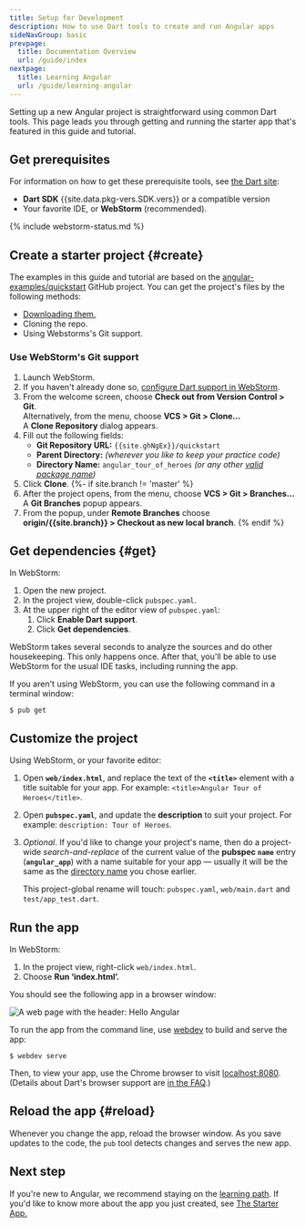 ```yaml
---
title: Setup for Development
description: How to use Dart tools to create and run Angular apps
sideNavGroup: basic
prevpage:
  title: Documentation Overview
  url: /guide/index
nextpage:
  title: Learning Angular
  url: /guide/learning-angular
---
```

<a id="develop-locally"></a>
Setting up a new Angular project is straightforward using common Dart tools.
This page leads you through getting and running the starter app
that's featured in this guide and tutorial.

<a id="sdk"></a>
## Get prerequisites

For information on how to get these prerequisite tools,
see [the Dart site]({{site.dartlang}}/guides/get-started):

- **Dart SDK** {{site.data.pkg-vers.SDK.vers}} or a compatible version
- Your favorite IDE, or **WebStorm** (recommended).

{% include webstorm-status.md %}

## Create a starter project  {#create}

The examples in this guide and tutorial are based on the
[angular-examples/quickstart]({{site.ghNgEx}}/quickstart/tree/{{site.branch}})
GitHub project.
You can get the project's files by the following methods:
* [Downloading them.]({{site.ghNgEx}}/quickstart/archive/{{site.branch}}.zip)
* Cloning the repo.
* Using Webstorms's Git support.

### Use WebStorm's Git support ###

1. Launch WebStorm.
1. If you haven't already done so,
   [configure Dart support in WebStorm]({{site.dartlang}}/tools/webstorm#configuring-dart-support).
1. From the welcome screen, choose **Check out from Version Control > Git**.<br>
   Alternatively, from the menu, choose **VCS > Git > Clone...**<br>
   A **Clone Repository** dialog appears.
1. Fill out the following fields:<a id="directory-name"></a>
   * **Git Repository URL:** `{{site.ghNgEx}}/quickstart`
   * **Parent Directory:** _(wherever you like to keep your practice code)_
   * **Directory Name:** `angular_tour_of_heroes` _(or any other
   [valid package name]({{site.dartlang}}/tools/pub/pubspec#name))_
1. Click **Clone**.
{%- if site.branch != 'master' %}
1. After the project opens, from the menu, choose **VCS > Git > Branches...**<br>
   A **Git Branches** popup appears.
1. From the popup, under **Remote Branches** choose<br>
   **origin/{{site.branch}} > Checkout as new local branch**.
{% endif %}

## Get dependencies  {#get}

In WebStorm:

1. Open the new project.
1. In the project view, double-click `pubspec.yaml`.
1. At the upper right of the editor view of `pubspec.yaml`:
   1. Click **Enable Dart support**.
   1. Click **Get dependencies**.

WebStorm takes several seconds to analyze the sources and
do other housekeeping. This only happens once.
After that, you'll be able to use WebStorm for the usual IDE tasks,
including running the app.

If you aren't using WebStorm,
you can use the following command in a terminal window:

```terminal
$ pub get
```

## Customize the project

Using WebStorm, or your favorite editor:

1. Open **`web/index.html`**, and replace the text of the **`<title>`** element
   with a title suitable for your app. For example: `<title>Angular Tour
   of Heroes</title>`.

1. Open **`pubspec.yaml`**, and update the **description** to suit your project.
   For example: `description: Tour of Heroes`.

1. _Optional_. If you'd like to change your project's name, then do a
   project-wide _search-and-replace_ of the current value of the **pubspec
   `name`** entry (**`angular_app`**) with a name suitable for your app
   &mdash; usually it will be the same as the [directory name](#directory-name)
   you chose earlier.

   This project-global rename will touch: `pubspec.yaml`, `web/main.dart` and
   `test/app_test.dart`.

<div><a id="running-the-app"></a></div>

## Run the app

In WebStorm:

1. In the project view, right-click `web/index.html`.
1. Choose **Run ‘index.html’.**

You should see the following app in a browser window:

![A web page with the header: Hello Angular](/guide/images/starter-app.png)

To run the app from the command line, use [webdev][] to build and serve the app:

```terminal
$ webdev serve
```

Then, to view your app, use the Chrome browser to visit
[localhost:8080](localhost:8080).
(Details about Dart's browser support are
[in the FAQ](/faq#q-what-browsers-do-you-support-as-javascript-compilation-targets).)

## Reload the app  {#reload}

Whenever you change the app, reload the browser window.
As you save updates to the code, the `pub` tool detects changes and
serves the new app.

## Next step

If you're new to Angular, we recommend staying on the [learning path](learning-angular).
If you'd like to know more about the app you just created, see
[The Starter App.](/tutorial/toh-pt0)

[webdev]: {{site.dartlang}}/tools/webdev
